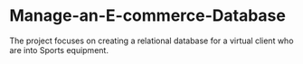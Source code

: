 # Manage-an-E-commerce-Database
The project focuses on creating a relational database for a virtual client who are into Sports equipment. 
